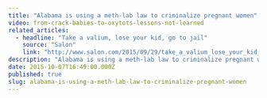 ```yaml
---
title: "Alabama is using a meth-lab law to criminalize pregnant women"
video: from-crack-babies-to-oxytots-lessons-not-learned
related_articles:
  - headline: "Take a valium, lose your kid, go to jail"
    source: "Salon"
    link: "http://www.salon.com/2015/09/29/take_a_valium_lose_your_kid_go_to_jail_partner/"
description: "Alabama is using a meth-lab law to criminalize pregnant women, some who have taken as little as one valium pill while pregnant. Click below to see how history is repeating itself."
date: 2015-10-07T16:49:00.000Z
published: true
slug: alabama-is-using-a-meth-lab-law-to-criminalize-pregnant-women
---
```


